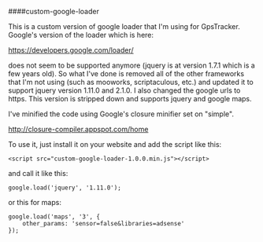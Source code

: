 ####custom-google-loader

This is a custom version of google loader that I'm using for GpsTracker. Google's version of the loader which is here:

https://developers.google.com/loader/

does not seem to be supported anymore (jquery is at version 1.7.1 which is a few years old). So what I've done is removed all of the other frameworks that I'm not using (such as mooworks, scriptaculous, etc.) and updated it to support jquery version 1.11.0 and 2.1.0. I also changed the google urls to https. This version is stripped down and supports jquery and google maps.

I've minified the code using Google's closure minifier set on "simple".

http://closure-compiler.appspot.com/home

To use it, just install it on your website and add the script like this:

    <script src="custom-google-loader-1.0.0.min.js"></script>

and call it like this:

    google.load('jquery', '1.11.0');

or this for maps:

    google.load('maps', '3', {
        other_params: 'sensor=false&libraries=adsense'
    });






